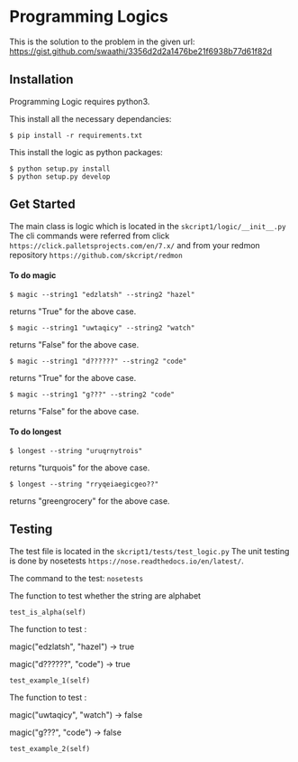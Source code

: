 # Programming Logics

This is the solution to the problem in the given url: https://gist.github.com/swaathi/3356d2d2a1476be21f6938b77d61f82d

## Installation
Programming Logic requires python3.

This install all the necessary dependancies:
```
$ pip install -r requirements.txt
```

This install the logic as python packages:
```
$ python setup.py install
$ python setup.py develop
```


## Get Started
The main class is logic which is located in the `skcript1/logic/__init__.py`
The cli commands were referred from click `https://click.palletsprojects.com/en/7.x/` and from your redmon repository `https://github.com/skcript/redmon`

#### To do magic

```
$ magic --string1 "edzlatsh" --string2 "hazel"
```
returns "True" for the above case.


```
$ magic --string1 "uwtaqicy" --string2 "watch"
```
returns "False" for the above case.


```
$ magic --string1 "d??????" --string2 "code"
```
returns "True" for the above case.


```
$ magic --string1 "g???" --string2 "code"
```
returns "False" for the above case.


#### To do longest

```
$ longest --string "uruqrnytrois"
```
returns "turquois" for the above case.

```
$ longest --string "rryqeiaegicgeo??"
```
returns "greengrocery" for the above case.

## Testing
The test file is located in the `skcript1/tests/test_logic.py`
The unit testing is done by nosetests `https://nose.readthedocs.io/en/latest/`. 

The command to the test:
``
nosetests
``

The function to test whether the string are alphabet
```
test_is_alpha(self)
````
The function to test : 

magic("edzlatsh", "hazel") -> true

magic("d??????", "code") -> true
```
test_example_1(self)
```
The function to test : 

magic("uwtaqicy", "watch") -> false

magic("g???", "code") -> false

```
test_example_2(self)
```
